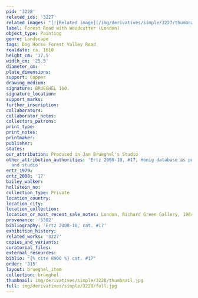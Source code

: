 ```yaml
---
pid: '3228'
related_ids: '3227'
related_images: "[![Related image](/img/derivatives/simple/3227/thumbnail.jpg)](/brughel/3227)"
label: Forest Road with Woodcutter (London)
object_type: Painting
genre: Landscape
tags: Dog Horse Forest Valley Road
realdate: ca. 1610
height_cm: '17.5'
width_cm: '25.5'
diameter_cm: 
plate_dimensions: 
support: Copper
drawing_medium: 
signature: BRUEGHEL 160.
signature_location: 
support_marks: 
further_inscription: 
collaborators: 
collaborator_notes: 
collectors_patrons: 
print_type: 
print_notes: 
printmaker: 
publisher: 
states: 
our_attribution: Produced in Jan Brueghel's Studio
other_attribution_authorities: 'Ertz 2008-10, #17, Honig database as possibly Jan
  and studio'
ertz_1979: 
ertz_2008: '17'
bailey_walker: 
hollstein_no: 
collection_type: Private
location_country: 
location_city: 
location_collection: 
location_or_most_recent_sale_notes: London, Richard Green Gallery, 1984
provenance: '5302'
bibliography: 'Ertz 2008-10, cat. #17'
exhibition_history: 
related_works: '3227'
copies_and_variants: 
curatorial_files: 
external_resources: 
biblio: "{% cite 8900 %} cat. #17"
order: '315'
layout: brueghel_item
collection: brueghel
thumbnail: img/derivatives/simple/3228/thumbnail.jpg
full: img/derivatives/simple/3228/full.jpg
---
```

